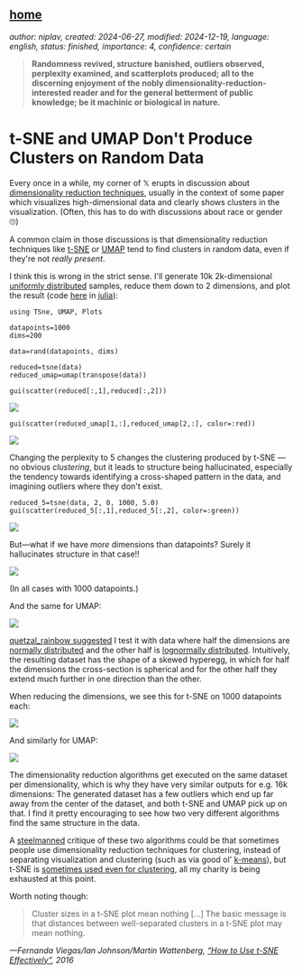 [home](./index.md)
------------------

*author: niplav, created: 2024-06-27, modified: 2024-12-19, language: english, status: finished, importance: 4, confidence: certain*

> __Randomness revived, structure banished, outliers observed, perplexity
examined, and scatterplots produced; all to the discerning enjoyment of
the nobly dimensionality-reduction-interested reader and for the general
betterment of public knowledge; be it machinic or biological in nature.__

t-SNE and UMAP Don't Produce Clusters on Random Data
======================================================

<!--https://stats.stackexchange.com/questions/263539/clustering-on-the-output-of-t-sne/264647-->

Every once in a while, my corner of 𝕏
erupts in discussion about [dimensionality reduction
techniques](https://en.wikipedia.org/wiki/Dimensionality_reduction_algorithm),
usually in the context of some paper which visualizes high-dimensional
data and clearly shows clusters in the visualization. (Often, this has
to do with discussions about race or gender 🙄)

A common claim in those discussions is that dimensionality reduction
techniques like [t-SNE](https://distill.pub/2016/misread-tsne/) or
[UMAP](https://en.wikipedia.org/wiki/Nonlinear_dimensionality_reduction#Uniform_manifold_approximation_and_projection)
tend to find clusters in random data, even if they're not *really
present*.

I think this is wrong in the strict
sense. I'll generate 10k 2k-dimensional [uniformly
distributed](https://en.wikipedia.org/wiki/Uniform_distribution)
samples, reduce them down to 2 dimensions, and plot
the result (code [here](./code/dimension/code.jl) in
[julia](https://en.wikipedia.org/wiki/Julia_programming_language)):

	using TSne, UMAP, Plots

	datapoints=1000
	dims=200

	data=rand(datapoints, dims)

	reduced=tsne(data)
	reduced_umap=umap(transpose(data))

	gui(scatter(reduced[:,1],reduced[:,2]))

![](./img/dimension/tsne_plot.png)

	gui(scatter(reduced_umap[1,:],reduced_umap[2,:], color=:red))

![](./img/dimension/umap_plot.png)

Changing the perplexity to 5 changes the clustering produced by t-SNE —
no obvious *clustering*, but it leads to structure being hallucinated,
especially the tendency towards identifying a cross-shaped pattern in
the data, and imagining outliers where they don't exist.

	reduced_5=tsne(data, 2, 0, 1000, 5.0)
	gui(scatter(reduced_5[:,1],reduced_5[:,2], color=:green))

![](./img/dimension/tsne_5_plot.png)

But—what if we have *more* dimensions than datapoints? Surely it
hallucinates structure in that case‼

![](./img/dimension/tsne_moredims.png)

(In all cases with 1000 datapoints.)

And the same for UMAP:

![](./img/dimension/umap_moredims.png)

[quetzal\_rainbow
suggested](https://x.com/quetzal_rainbow/status/1868307804702069173)
I test it with data where half the dimensions are [normally
distributed](https://en.wikipedia.org/wiki/Normal-distribution)
and the other half is [lognormally
distributed](https://en.wikipedia.org/wiki/Lognormal_Distribution).
Intuitively, the resulting dataset has the shape of a skewed hyperegg,
in which for half the dimensions the cross-section is spherical and for
the other half they extend much further in one direction than the other.

When reducing the dimensions, we see this for t-SNE on 1000 datapoints each:

![](./img/dimension/tsne_mixed_moredims.png)

And similarly for UMAP:

![](./img/dimension/umap_mixed_moredims.png)

The dimensionality reduction algorithms get executed on the same dataset
per dimensionality, which is why they have very similar outputs for
e.g. 16k dimensions: The generated dataset has a few outliers which end
up far away from the center of the dataset, and both t-SNE and UMAP pick
up on that. I find it pretty encouraging to see how two very different
algorithms find the same structure in the data.

A [steelmanned](https://en.wikipedia.org/wiki/Steelmanning)
critique of these two algorithms could be that sometimes people
use dimensionality reduction techniques for clustering, instead
of separating visualization and clustering (such as via good ol'
[k-means](https://en.wikipedia.org/wiki/K-means_Clustering)),
but t-SNE is [sometimes used even for
clustering](https://en.wikipedia.org/wiki/Clustering_high-dimensional_data#Projection-based_clustering),
all my charity is being exhausted at this point.

Worth noting though:

> Cluster sizes in a t-SNE plot mean nothing […]
The basic message is that distances between well-separated clusters in
a t-SNE plot may mean nothing.

*—Fernanda Viegas/Ian Johnson/Martin Wattenberg, [“How to Use t-SNE Effectively”](https://distill.pub/2016/misread-tsne/), 2016*
